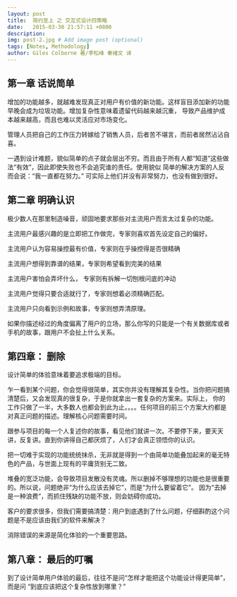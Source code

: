 ```yaml
---
layout: post
title:  简约至上 之 交互式设计四策略
date:   2015-03-30 21:57:11 +0800
description:
img: post-2.jpg # Add image post (optional)
tags: [Notes, Methodology]
author: Giles Colborne 著/李松峰 秦绪文 译
---
```


第一章 话说简单
---------------
增加的功能越多，就越难发现真正对用户有价值的新功能。这样盲目添加新的功能早晚会成为垃圾功能。增加复杂性意味着遗留代码越来越沉重，
导致产品维护成本越来越高，而且也难以灵活应对市场变化。


管理人员把自己的工作压力转嫁给了销售人员，后者苦不堪言，而前者居然沾沾自喜。


一遇到设计难题，貌似简单的点子就会层出不穷。而且由于所有人都“知道”这些做法“有效”，因此即使失败也不会追究谁的责任。使用貌似
简单的解决方案的人反而会说：“我一直都在努力。” 可实际上他们并没有非常努力，也没有做到很好。


第二章 明确认识
---------------
极少数人在那里制造噪音，顽固地要求那些对主流用户而言太过复杂的功能。



主流用户最感兴趣的是立即把工作做完，专家则喜欢首先设定自己的偏好。

主流用户认为容易操控最有价值，专家则在乎操控得是否很精确

主流用户想得到靠谱的结果，专家则希望看到完美的结果

主流用户害怕会弄坏什么， 专家则有拆解一切刨根问底的冲动

主流用户觉得只要合适就行了，专家则想着必须精确匹配。

主流用户只向看到示例和故事，专家则想弄清原理。


如果你描述经过的角度偏离了用户的立场，那么你写的只能是一个有关数据库或者手机的故事，跟用户不会扯上什么关系。


第四章： 删除
--------------

设计简单的体验意味着要追求极端的目标。


乍一看到某个问题，你会觉得很简单，其实你并没有理解其复杂性。当你把问题搞清楚后，又会发现真的很复杂，于是你就拿出一套复杂的方案来。实际上，
你的工作只做了一半，大多数人也都会到此为止。。。。任何项目的前三个方案大约都是对真正问题的描述。理解核心问题需要时间。



跟参与项目的每一个人复述你的故事，看见他们就讲一次。不要停下来，要天天讲，反复讲。直到你讲得自己都厌烦了，人们才会真正领悟你的认识。


把一切难于实现的功能统统抹杀，无非就是得到一个由简单功能叠加起来的毫无特色的产品，与世面上现有的平庸货别无二致。

堆叠的宽泛功能，会导致项目发散没有灵魂。所以删掉不够理想的功能也是很重要的。所以说，问题绝非“为什么应该去掉它”，而是“为什么要留着它”。
因为“去掉是一种浪费”，而抓住残缺的功能不放，则会妨碍你成功。


客户的要求很多，但我们需要搞清楚：用户到底遇到了什么问题，仔细斟酌这个问题是不是应该由我们的软件来解决？

消除错误的来源是简化体验的一个重要思路。



第八章： 最后的叮嘱
--------------------

到了设计简单用户体验的最后，往往不是问“怎样才能把这个功能设计得更简单”，而是问 “到底应该把这个复杂性放到哪里？”


